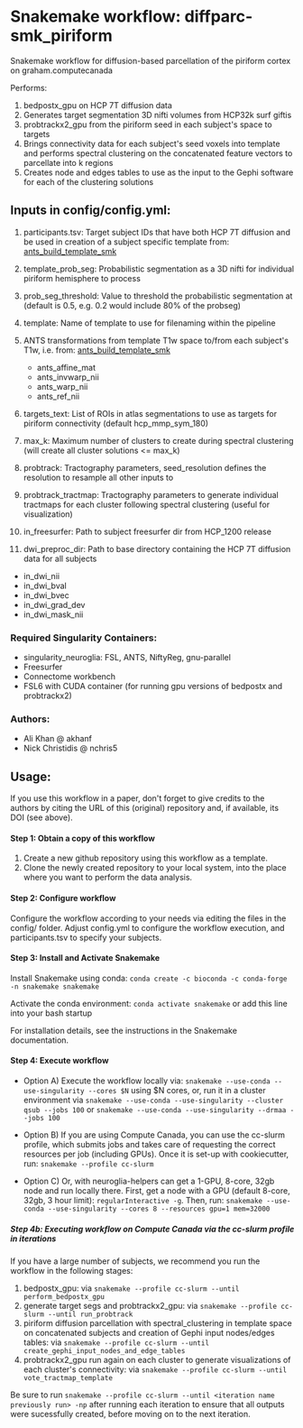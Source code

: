 # **Snakemake workflow: diffparc-smk_piriform**

Snakemake workflow for diffusion-based parcellation of the piriform cortex on graham.computecanada

Performs: 
1. bedpostx_gpu on HCP 7T diffusion data
2. Generates target segmentation 3D nifti volumes from HCP32k surf giftis
3. probtrackx2_gpu from the piriform seed in each subject's space to targets
4. Brings connectivity data for each subject's seed voxels into template and performs spectral clustering on the concatenated feature vectors to parcellate into k regions
5. Creates node and edges tables to use as the input to the Gephi software for each of the clustering solutions

## Inputs in config/config.yml:
1. participants.tsv: Target subject IDs that have both HCP 7T diffusion and be used in creation of a subject specific template from: [ants_build_template_smk](https://github.com/akhanf/ants_build_template_smk) 
2. template_prob_seg: Probabilistic segmentation as a 3D nifti for individual piriform hemisphere to process
3. prob_seg_threshold: Value to threshold the probabilistic segmentation at (default is 0.5, e.g. 0.2 would include 80% of the probseg)
4. template: Name of template to use for filenaming within the pipeline
5. ANTS transformations from template T1w space to/from each subject's T1w, i.e. from: [ants_build_template_smk](https://github.com/akhanf/ants_build_template_smk)
 
   * ants_affine_mat
   * ants_invwarp_nii
   * ants_warp_nii
   * ants_ref_nii

6. targets_text: List of ROIs in atlas segmentations to use as targets for piriform connectivity (default hcp_mmp_sym_180)
7. max_k: Maximum number of clusters to create during spectral clustering (will create all cluster solutions <= max_k)
8. probtrack: Tractography parameters, seed_resolution defines the resolution to resample all other inputs to
9. probtrack_tractmap: Tractography parameters to generate individual tractmaps for each cluster following spectral clustering (useful for visualization)
10. in_freesurfer: Path to subject freesurfer dir from HCP_1200 release
11. dwi_preproc_dir: Path to base directory containing the HCP 7T diffusion data for all subjects

   * in_dwi_nii
   * in_dwi_bval
   * in_dwi_bvec
   * in_dwi_grad_dev
   * in_dwi_mask_nii

### Required Singularity Containers:
* singularity_neuroglia: FSL, ANTS, NiftyReg, gnu-parallel
* Freesurfer
* Connectome workbench
* FSL6 with CUDA container (for running gpu versions of bedpostx and probtrackx2)

### Authors:
* Ali Khan @ akhanf
* Nick Christidis @ nchris5

## Usage:
If you use this workflow in a paper, don't forget to give credits to the authors by citing the URL of this (original) repository and, if available, its DOI (see above).

#### Step 1: Obtain a copy of this workflow
1. Create a new github repository using this workflow as a template.
2. Clone the newly created repository to your local system, into the place where you want to perform the data analysis.

#### Step 2: Configure workflow
Configure the workflow according to your needs via editing the files in the config/ folder. Adjust config.yml to configure the workflow execution, and participants.tsv to specify your subjects.

#### Step 3: Install and Activate Snakemake
Install Snakemake using conda: ```conda create -c bioconda -c conda-forge -n snakemake snakemake```


Activate the conda environment: ```conda activate snakemake``` or add this line into your bash startup

For installation details, see the instructions in the Snakemake documentation.

#### Step 4: Execute workflow
* Option A)
Execute the workflow locally via: ```snakemake --use-conda --use-singularity --cores $N```
using $N cores, or, run it in a cluster environment via ```snakemake --use-conda --use-singularity --cluster qsub --jobs 100``` or ```snakemake --use-conda --use-singularity --drmaa --jobs 100```

* Option B)
If you are using Compute Canada, you can use the cc-slurm profile, which submits jobs and takes care of requesting the correct resources per job (including GPUs). Once it is set-up with cookiecutter, run: ```snakemake --profile cc-slurm```

* Option C)
Or, with neuroglia-helpers can get a 1-GPU, 8-core, 32gb node and run locally there. First, get a node with a GPU (default 8-core, 32gb, 3 hour limit): ```regularInteractive -g```. Then, run: ```snakemake --use-conda --use-singularity --cores 8 --resources gpu=1 mem=32000```

##### Step 4b: Executing workflow on Compute Canada via the cc-slurm profile in iterations
If you have a large number of subjects, we recommend you run the workflow in the following stages:
1. bedpostx_gpu: via ```snakemake --profile cc-slurm --until perform_bedpostx_gpu```
2. generate target segs and probtrackx2_gpu: via ```snakemake --profile cc-slurm --until run_probtrack```
3. piriform diffusion parcellation with spectral_clustering in template space on concatenated subjects and creation of Gephi input nodes/edges tables: via ```snakemake --profile cc-slurm --until create_gephi_input_nodes_and_edge_tables```
4. probtrackx2_gpu run again on each cluster to generate visualizations of each cluster's connectivity: via ```snakemake --profile cc-slurm --until vote_tractmap_template```

Be sure to run ```snakemake --profile cc-slurm --until <iteration name previously run> -np``` after running each iteration to ensure that all outputs were sucessfully created, before moving on to the next iteration.
